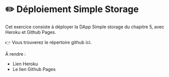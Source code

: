 # ✏️ Déploiement Simple Storage

Cet exercice consiste à déployer la DApp Simple storage du chapitre 5, avec Heroku et Github Pages.

👉 Vous trouverez le répertoire github ici.

À rendre :

- Lien Heroku
- Le lien Github Pages
